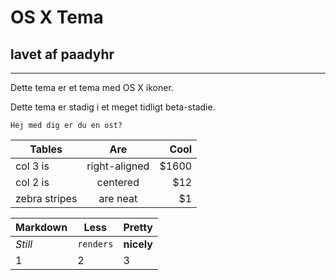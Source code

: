OS X Tema
=

lavet af paadyhr
-
---

Dette tema er et tema med OS X ikoner.

Dette tema er stadig i et meget tidligt beta-stadie.



`Hej med dig er du en ost?`


| Tables        | Are           | Cool  |
| ------------- |:-------------:| -----:|
| col 3 is      | right-aligned | $1600 |
| col 2 is      | centered      |   $12 |
| zebra stripes | are neat      |    $1 |

Markdown | Less | Pretty
--- | --- | ---
*Still* | `renders` | **nicely**
1 | 2 | 3
